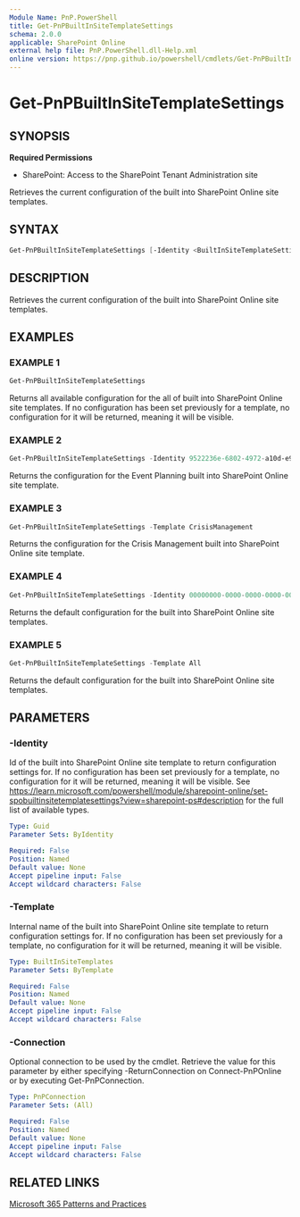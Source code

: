 ```yaml
---
Module Name: PnP.PowerShell
title: Get-PnPBuiltInSiteTemplateSettings
schema: 2.0.0
applicable: SharePoint Online
external help file: PnP.PowerShell.dll-Help.xml
online version: https://pnp.github.io/powershell/cmdlets/Get-PnPBuiltInSiteTemplateSettings.html
---
```

 
# Get-PnPBuiltInSiteTemplateSettings

## SYNOPSIS

**Required Permissions**

* SharePoint: Access to the SharePoint Tenant Administration site

Retrieves the current configuration of the built into SharePoint Online site templates.

## SYNTAX

```powershell
Get-PnPBuiltInSiteTemplateSettings [-Identity <BuiltInSiteTemplateSettingsPipeBind>] [-Template <BuiltInSiteTemplates>] [-Connection <PnPConnection>] [<CommonParameters>]
```

## DESCRIPTION

Retrieves the current configuration of the built into SharePoint Online site templates.

## EXAMPLES

### EXAMPLE 1
```powershell
Get-PnPBuiltInSiteTemplateSettings
```

Returns all available configuration for the all of built into SharePoint Online site templates. If no configuration has been set previously for a template, no configuration for it will be returned, meaning it will be visible.

### EXAMPLE 2
```powershell
Get-PnPBuiltInSiteTemplateSettings -Identity 9522236e-6802-4972-a10d-e98dc74b3344
```

Returns the configuration for the Event Planning built into SharePoint Online site template.

### EXAMPLE 3
```powershell
Get-PnPBuiltInSiteTemplateSettings -Template CrisisManagement
```

Returns the configuration for the Crisis Management built into SharePoint Online site template.

### EXAMPLE 4
```powershell
Get-PnPBuiltInSiteTemplateSettings -Identity 00000000-0000-0000-0000-000000000000
```

Returns the default configuration for the built into SharePoint Online site templates.

### EXAMPLE 5
```powershell
Get-PnPBuiltInSiteTemplateSettings -Template All
```

Returns the default configuration for the built into SharePoint Online site templates.

## PARAMETERS

### -Identity
Id of the built into SharePoint Online site template to return configuration settings for. If no configuration has been set previously for a template, no configuration for it will be returned, meaning it will be visible. See https://learn.microsoft.com/powershell/module/sharepoint-online/set-spobuiltinsitetemplatesettings?view=sharepoint-ps#description for the full list of available types.

```yaml
Type: Guid
Parameter Sets: ByIdentity

Required: False
Position: Named
Default value: None
Accept pipeline input: False
Accept wildcard characters: False
```

### -Template
Internal name of the built into SharePoint Online site template to return configuration settings for. If no configuration has been set previously for a template, no configuration for it will be returned, meaning it will be visible.

```yaml
Type: BuiltInSiteTemplates
Parameter Sets: ByTemplate

Required: False
Position: Named
Default value: None
Accept pipeline input: False
Accept wildcard characters: False
```

### -Connection
Optional connection to be used by the cmdlet. Retrieve the value for this parameter by either specifying -ReturnConnection on Connect-PnPOnline or by executing Get-PnPConnection.

```yaml
Type: PnPConnection
Parameter Sets: (All)

Required: False
Position: Named
Default value: None
Accept pipeline input: False
Accept wildcard characters: False
```

## RELATED LINKS

[Microsoft 365 Patterns and Practices](https://aka.ms/m365pnp)